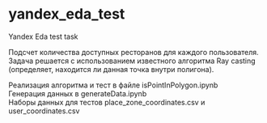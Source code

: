 # yandex_eda_test
Yandex Eda test task

Подсчет количества доступных ресторанов для каждого пользователя. Задача решается с использованием известного алгоритма Ray casting (определяет, находится ли данная точка внутри полигона).

Реализация алгоритма и тест в файле isPointInPolygon.ipynb  
Генерация данных в generateData.ipynb  
Наборы данных для тестов place_zone_coordinates.csv и user_coordinates.csv  
